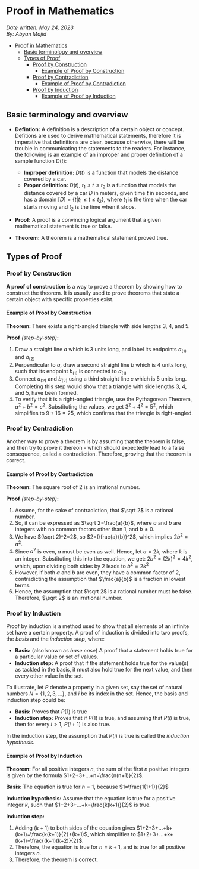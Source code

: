 # Proof in Mathematics

*Date written: May 24, 2023* \
*By: Abyan Majid*

- [Proof in Mathematics](#proof-in-mathematics)
  - [Basic terminology and overview](#basic-terminology-and-overview)
  - [Types of Proof](#types-of-proof)
    - [Proof by Construction](#proof-by-construction)
      - [Example of Proof by Construction](#example-of-proof-by-construction)
    - [Proof by Contradiction](#proof-by-contradiction)
      - [Example of Proof by Contradiction](#example-of-proof-by-contradiction)
    - [Proof by Induction](#proof-by-induction)
      - [Example of Proof by Induction](#example-of-proof-by-induction)

## Basic terminology and overview
- **Defintion:** A definition is a description of a certain object or concept. Defitions are used to derive mathematical statements, therefore it is imperative that definitions are clear, because otherwise, there will be trouble in communicating the statements to the readers. For instance, the following is an example of an improper and proper definition of a sample function $D(t)$:
  
  - **Improper definition:** $D(t)$ is a function that models the distance covered by a car.
  - **Proper definition:** $D(t)$, $t_1 \leq t \leq t_2$ is a function that models the distance covered by a car *D* in meters, given time *t* in seconds, and has a domain $[D]=\{t|t_1 \leq t \leq t_2\}$, where $t_1$ is the time when the car starts moving and $t_2$ is the time when it stops.

- **Proof:** A proof is a convincing logical argument that a given mathematical statement is true or false.

- **Theorem:** A theorem is a mathematical statement proved true.

## Types of Proof

### Proof by Construction
**A proof of construction** is a way to prove a theorem by showing how to construct the theorem. It is usually used to prove theorems that state a certain object with specific properties exist. 

#### Example of Proof by Construction
**Theorem:** There exists a right-angled triangle with side lengths 3, 4, and 5.

**Proof** *(step-by-step)***:**
1. Draw a straight line $a$ which is 3 units long, and label its endpoints $a_{(1)}$ and $a_{(2)}$
2. Perpendicular to $a$, draw a second straight line $b$ which is 4 units long, such that its endpoint $b_{(1)}$ is connected to $a_{(1)}$ 
3. Connect $a_{(2)}$ and $b_{(2)}$ using a third straight line $c$ which is 5 units long. Completing this step would show that a triangle with side lengths 3, 4, and 5, have been formed.
4. To verify that it is a right-angled triangle, use the Pythagorean Theorem, $a^2+b^2=c^2$. Substituting the values, we get $3^2+4^2=5^2$, which simplifies to $9+16=25$, which confirms that the triangle is right-angled.

### Proof by Contradiction
Another way to prove a theorem is by assuming that the theorem is false, and then try to prove it thereon - which should expectedly lead to a false consequence, called a contradiction. Therefore, proving that the theorem is correct.

#### Example of Proof by Contradiction
**Theorem:** The square root of 2 is an irrational number.

**Proof** *(step-by-step)***:**
1. Assume, for the sake of contradiction, that $\sqrt 2$ is a rational number.
2. So, it can be expressed as $\sqrt 2=\frac{a}{b}$, where $a$ and $b$ are integers with no common factors other than 1, and $b\not ={0}$.
3. We have $(\sqrt 2)^2=2$, so $2=(\frac{a}{b})^2$, which implies $2b^2=a^2$.
4. Since $a^2$ is even, $a$ must be even as well. Hence, let $a=2k$, where $k$ is an integer. Substituting this into the equation, we get: $2b^2=(2k)^2=4k^2$, which, upon dividing both sides by 2 leads to $b^2=2k^2$
5. However, if both $a$ and $b$ are even, they have a common factor of 2, contradicting the assumption that $\frac{a}{b}$ is a fraction in lowest terms.
6. Hence, the assumption that $\sqrt 2$ is a rational number must be false. Therefore, $\sqrt 2$ is an irrational number.

### Proof by Induction
Proof by induction is a method used to show that all elements of an infinite set have a certain property. A proof of induction is divided into two proofs, the *basis* and the *induction step*, where:

- **Basis:** (also known as *base case*) A proof that a statement holds true for a particular value or set of values.
- **Induction step:** A proof that if the statement holds true for the value(s) as tackled in the basis, it must also hold true for the next value, and then every other value in the set.

To illustrate, let $P$ denote a property in a given set, say the set of natural numbers $N=\{1,2,3,...\}$, and *i* be its index in the set. Hence, the basis and induction step could be:

- **Basis:** Proves that $P(1)$ is true
- **Induction step:** Proves that if $P(1)$ is true, and assuming that $P(i)$ is true, then for every $i>1$, $P(i+1)$ is also true.

In the induction step, the assumption that $P(i)$ is true is called the *induction hypothesis*.

#### Example of Proof by Induction
**Theorem:** For all positive integers $n$, the sum of the first $n$ positive integers is given by the formula $1+2+3+...+n=\frac{n(n+1)}{2}$.

**Basis:** The equation is true for $n=1$, because $1=\frac{1(1+1)}{2}$

**Induction hypothesis:** Assume that the equation is true for a positive integer $k$, such that $1+2+3+...+k=\frac{k(k+1)}{2}$ is true.

**Induction step:**
1. Adding $(k+1)$ to both sides of the equation gives $1+2+3+...+k+(k+1)=\frac{k(k+1)}{2}+(k+1)$, which simplifies to $1+2+3+...+k+(k+1)=\frac{(k+1)(k+2)}{2}$.
2. Therefore, the equation is true for $n=k+1$, and is true for all positive integers $n$.
3. Therefore, the theorem is correct.
